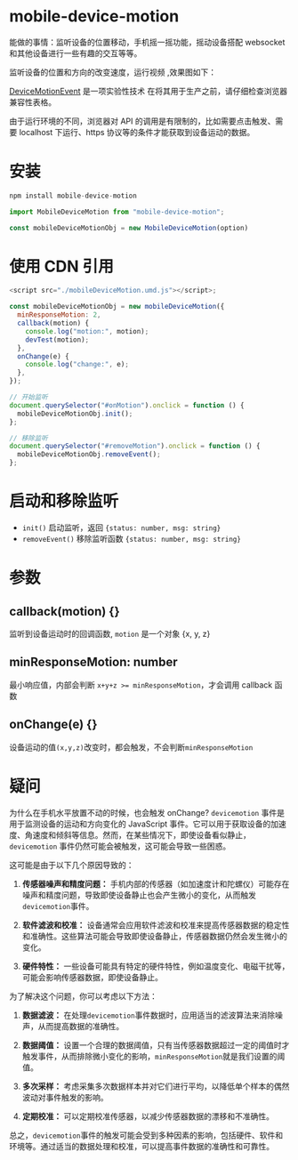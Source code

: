 # mobile-device-motion

能做的事情：监听设备的位置移动，手机摇一摇功能，摇动设备搭配 websocket 和其他设备进行一些有趣的交互等等。

监听设备的位置和方向的改变速度，运行视频 ,效果图如下：

[DeviceMotionEvent](https://developer.mozilla.org/zh-CN/docs/Web/API/DeviceMotionEvent) 是一项实验性技术
在将其用于生产之前，请仔细检查浏览器兼容性表格。

由于运行环境的不同，浏览器对 API 的调用是有限制的，比如需要点击触发、需要 localhost 下运行、https 协议等的条件才能获取到设备运动的数据。

# 安装

```js
npm install mobile-device-motion

import MobileDeviceMotion from "mobile-device-motion";

const mobileDeviceMotionObj = new MobileDeviceMotion(option)
```

# 使用 CDN 引用

```js
<script src="./mobileDeviceMotion.umd.js"></script>;

const mobileDeviceMotionObj = new mobileDeviceMotion({
  minResponseMotion: 2,
  callback(motion) {
    console.log("motion:", motion);
    devTest(motion);
  },
  onChange(e) {
    console.log("change:", e);
  },
});

// 开始监听
document.querySelector("#onMotion").onclick = function () {
  mobileDeviceMotionObj.init();
};

// 移除监听
document.querySelector("#removeMotion").onclick = function () {
  mobileDeviceMotionObj.removeEvent();
};
```

# 启动和移除监听

- `init()` 启动监听，返回 `{status: number, msg: string}`
- `removeEvent()` 移除监听函数 `{status: number, msg: string}`

# 参数

## callback(motion) {}

监听到设备运动时的回调函数, `motion` 是一个对象 {x, y, z}

## minResponseMotion: number

最小响应值，内部会判断 `x+y+z >= minResponseMotion`，才会调用 callback 函数

## onChange(e) {}

设备运动的值`(x,y,z)`改变时，都会触发，不会判断`minResponseMotion`

# 疑问

为什么在手机水平放置不动的时候，也会触发 onChange?
`devicemotion` 事件是用于监测设备的运动和方向变化的 JavaScript 事件。它可以用于获取设备的加速度、角速度和倾斜等信息。然而，在某些情况下，即使设备看似静止，`devicemotion` 事件仍然可能会被触发，这可能会导致一些困惑。

这可能是由于以下几个原因导致的：

1. **传感器噪声和精度问题：** 手机内部的传感器（如加速度计和陀螺仪）可能存在噪声和精度问题，导致即使设备静止也会产生微小的变化，从而触发`devicemotion`事件。

2. **软件滤波和校准：** 设备通常会应用软件滤波和校准来提高传感器数据的稳定性和准确性。这些算法可能会导致即使设备静止，传感器数据仍然会发生微小的变化。

3. **硬件特性：** 一些设备可能具有特定的硬件特性，例如温度变化、电磁干扰等，可能会影响传感器数据，即使设备静止。

为了解决这个问题，你可以考虑以下方法：

1. **数据滤波：** 在处理`devicemotion`事件数据时，应用适当的滤波算法来消除噪声，从而提高数据的准确性。

2. **数据阈值：** 设置一个合理的数据阈值，只有当传感器数据超过一定的阈值时才触发事件，从而排除微小变化的影响，`minResponseMotion`就是我们设置的阈值。

3. **多次采样：** 考虑采集多次数据样本并对它们进行平均，以降低单个样本的偶然波动对事件触发的影响。

4. **定期校准：** 可以定期校准传感器，以减少传感器数据的漂移和不准确性。

总之，`devicemotion`事件的触发可能会受到多种因素的影响，包括硬件、软件和环境等。通过适当的数据处理和校准，可以提高事件数据的准确性和可靠性。
